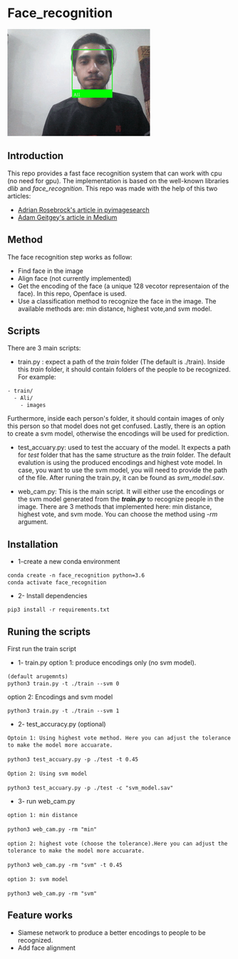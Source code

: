 # Face_recognition
![](demo.gif)
## Introduction
This repo provides a fast face recognition system that can work with cpu (no need for gpu). The implementation is based on the well-known libraries *dlib* and *face_recognition*.
This repo was made with the help of this two articles:
* [Adrian Rosebrock's article in pyimagesearch](https://www.pyimagesearch.com/2018/06/18/face-recognition-with-opencv-python-and-deep-learning/)
* [Adam Geitgey's article in Medium](https://medium.com/@ageitgey/machine-learning-is-fun-part-4-modern-face-recognition-with-deep-learning-c3cffc121d78)
## Method
The face recognition step works as follow:
* Find face in the image
* Align face (not currently implemented)
* Get the encoding of the face (a unique 128 vecotor representaion of the face). In this repo, Openface is used.
* Use a classification method to recognize the face in the image. The available methods are: min distance, highest vote,and svm model. 
## Scripts
There are 3 main scripts:
* train.py : expect a path of the *train* folder (The default is ./train). Inside this *train* folder, it should contain folders of the people to be recognized.
For example: 
```
- train/
  - Ali/
    - images 
```
Furthermore, inside each person's folder, it should contain images of only this person so that model does not get confused. 
Lastly, there is an option to create a svm model, otherwise the encodings will be used for prediction.

* test_accuary.py: used to test the accuary of the model. It expects a path for *test* folder that has the same structure as the *train* folder. The default evalution is using the produced encodings and highest vote model. In case, you want to use the svm model, you will need to provide the path of the file.
After runing the train.py, it can be found as *svm_model.sav*.

* web_cam.py: This is the main script. It will either use the encodings or the svm model generated from the ***train.py*** to recognize people in the image. There are 3 methods that implemented here: min distance, highest vote, and svm mode.
You can choose the method using *-rm* argument. 

## Installation
* 1-create a new conda environment 
```
conda create -n face_recognition python=3.6
conda activate face_recognition
```
* 2- Install dependencies
```
pip3 install -r requirements.txt
```
## Runing the scripts
First run the train script
* 1- train.py
option 1: produce encodings only (no svm model).
```
(default arugemnts)
python3 train.py -t ./train --svm 0
```
option 2: Encodings and svm model
```
python3 train.py -t ./train --svm 1

```
* 2- test_accuracy.py (optional)
```
Optoin 1: Using highest vote method. Here you can adjust the tolerance to make the model more accuarate.

python3 test_accuary.py -p ./test -t 0.45

Option 2: Using svm model

python3 test_accuary.py -p ./test -c "svm_model.sav"
```
* 3- run web_cam.py
```
option 1: min distance 

python3 web_cam.py -rm "min"

option 2: highest vote (choose the tolerance).Here you can adjust the tolerance to make the model more accuarate.

python3 web_cam.py -rm "svm" -t 0.45

option 3: svm model

python3 web_cam.py -rm "svm"
```
## Feature works
* Siamese network to produce a better encodings to people to be recognized. 
* Add face alignment 
